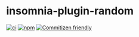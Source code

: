 # insomnia-plugin-random

[![ci](https://github.com/martini97/insomnia-plugin-random/actions/workflows/ci.yml/badge.svg)](https://github.com/martini97/insomnia-plugin-random/actions/workflows/ci.yml)
[![npm](https://img.shields.io/npm/v/insomnia-plugin-amchance?color=%23cb3837)](https://www.npmjs.com/package/insomnia-plugin-amchance)
[![Commitizen friendly](https://img.shields.io/badge/commitizen-friendly-brightgreen.svg)](http://commitizen.github.io/cz-cli/)


